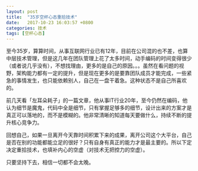 ```yaml
---
layout: post
title:  "35岁空杯心态重拾技术"
date:   2017-10-23 16:03:57 +0800
categories: 技术
tags: [空杯心态]
---
```


至今35岁，算算时间，从事互联网行业已有12年，目前在公司混的也不差，也算中层技术管理，但是这几年在团队管理上花了太多时间，动手编码的时间变得很少（或者说几乎没有），不想找理由，更多的是自己的原因。。。虽然在看问题的视野，架构能力都有一定的提升，但是现在更多的是要靠团队成员才能完成，一些紧急的事情发生，也只能依赖别人，自己在一盘干着急。这种状态不是自己所喜欢的。

前几天看「左耳朵耗子」的一篇文章，他从事IT行业20年，至今仍然在编码，他认为细节是魔鬼，代码中全是细节，只有掌握足够多的细节，设计出来的方案才是真正可以落地的，而不是模糊的。他非常清晰的知道每天要做什么，持续不断的提升核心竞争力。

回想自己，如果一旦离开今天靠时间积累下来的成果，离开公司这个大平台，自己是否在别的功能都能立足的很好？只有自身有真正的能力才是最主要的。所以下定决定重拾技术，也填补内心的空虚（对技术无把控力的空虚）。

只要坚持下去，相信一切都不会太晚。

